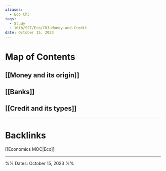 ```yaml
---
aliases:
  - Eco Ch3
tags:
  - Study
  - 10th/SST/Eco/Ch3-Money-and-Credit
date: October 15, 2023
---
```

# Map of Contents
## [[Money and its origin]]
## [[Banks]]
## [[Credit and its types]]


---
# Backlinks
[[Economics MOC|Eco]]

---

%%
Dates: October 15, 2023
%%